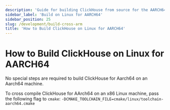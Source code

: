 ```yaml
---
description: 'Guide for building ClickHouse from source for the AARCH64 architecture'
sidebar_label: 'Build on Linux for AARCH64'
sidebar_position: 25
slug: /development/build-cross-arm
title: 'How to Build ClickHouse on Linux for AARCH64'
---
```


# How to Build ClickHouse on Linux for AARCH64

No special steps are required to build ClickHouse for Aarch64 on an Aarch64 machine.

To cross compile ClickHouse for AArch64 on an x86 Linux machine, pass the following flag to `cmake`: `-DCMAKE_TOOLCHAIN_FILE=cmake/linux/toolchain-aarch64.cmake`
